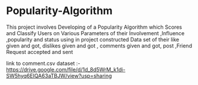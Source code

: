 # Popularity-Algorithm
This project involves Developing of a Popularity Algorithm which Scores and Classify Users on Various Parameters of their Involvement ,Influence ,popularity and status using in project constructed Data set of  their like given and got, dislikes  given and got , comments  given and got, post ,Friend Request accepted and sent 

link to comment.csv dataset :- https://drive.google.com/file/d/1d_8d5WrM_k1di-SW5hyq6EIQA63aTBJW/view?usp=sharing
